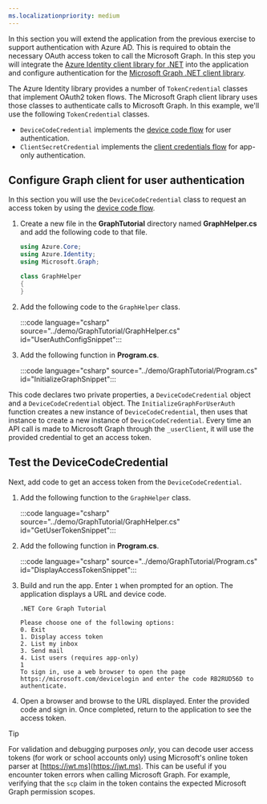 ```yaml
---
ms.localizationpriority: medium
---
```


<!-- markdownlint-disable MD041 -->

In this section you will extend the application from the previous exercise to support authentication with Azure AD. This is required to obtain the necessary OAuth access token to call the Microsoft Graph. In this step you will integrate the [Azure Identity client library for .NET](https://www.nuget.org/packages/Azure.Identity) into the application and configure authentication for the [Microsoft Graph .NET client library](https://github.com/microsoftgraph/msgraph-sdk-dotnet).

The Azure Identity library provides a number of `TokenCredential` classes that implement OAuth2 token flows. The Microsoft Graph client library uses those classes to authenticate calls to Microsoft Graph. In this example, we'll use the following `TokenCredential` classes.

- `DeviceCodeCredential` implements the [device code flow](https://docs.microsoft.com/azure/active-directory/develop/v2-oauth2-device-code) for user authentication.
- `ClientSecretCredential` implements the [client credentials flow](https://docs.microsoft.com/azure/active-directory/develop/v2-oauth2-client-creds-grant-flow) for app-only authentication.

## Configure Graph client for user authentication

In this section you will use the `DeviceCodeCredential` class to request an access token by using the [device code flow](https://docs.microsoft.com/azure/active-directory/develop/v2-oauth2-device-code).

1. Create a new file in the **GraphTutorial** directory named **GraphHelper.cs** and add the following code to that file.

    ```csharp
    using Azure.Core;
    using Azure.Identity;
    using Microsoft.Graph;

    class GraphHelper
    {
    }
    ```

1. Add the following code to the `GraphHelper` class.

    :::code language="csharp" source="../demo/GraphTutorial/GraphHelper.cs" id="UserAuthConfigSnippet":::

1. Add the following function in **Program.cs**.

    :::code language="csharp" source="../demo/GraphTutorial/Program.cs" id="InitializeGraphSnippet":::

This code declares two private properties, a `DeviceCodeCredential` object and a `DeviceCodeCredential` object. The `InitializeGraphForUserAuth` function creates a new instance of `DeviceCodeCredential`, then uses that instance to create a new instance of `DeviceCodeCredential`. Every time an API call is made to Microsoft Graph through the `_userClient`, it will use the provided credential to get an access token.

## Test the DeviceCodeCredential

Next, add code to get an access token from the `DeviceCodeCredential`.

1. Add the following function to the `GraphHelper` class.

    :::code language="csharp" source="../demo/GraphTutorial/GraphHelper.cs" id="GetUserTokenSnippet":::

1. Add the following function in **Program.cs**.

    :::code language="csharp" source="../demo/GraphTutorial/Program.cs" id="DisplayAccessTokenSnippet":::

1. Build and run the app. Enter `1` when prompted for an option. The application displays a URL and device code.

    ```Shell
    .NET Core Graph Tutorial

    Please choose one of the following options:
    0. Exit
    1. Display access token
    2. List my inbox
    3. Send mail
    4. List users (requires app-only)
    1
    To sign in, use a web browser to open the page https://microsoft.com/devicelogin and enter the code RB2RUD56D to authenticate.
    ```

1. Open a browser and browse to the URL displayed. Enter the provided code and sign in. Once completed, return to the application to see the access token.

> [!TIP]
> For validation and debugging purposes *only*, you can decode user access tokens (for work or school accounts only) using Microsoft's online token parser at [https://jwt.ms](https://jwt.ms). This can be useful if you encounter token errors when calling Microsoft Graph. For example, verifying that the `scp` claim in the token contains the expected Microsoft Graph permission scopes.
